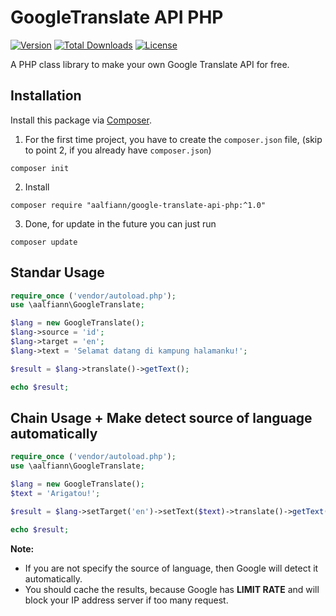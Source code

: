 # GoogleTranslate API PHP

[![Version](https://img.shields.io/badge/stable-1.0.0-green.svg)](https://github.com/aalfiann/google-translate-api-php)
[![Total Downloads](https://poser.pugx.org/aalfiann/google-translate-api-php/downloads)](https://packagist.org/packages/aalfiann/google-translate-api-php)
[![License](https://poser.pugx.org/aalfiann/google-translate-api-php/license)](https://github.com/aalfiann/google-translate-api-php/blob/HEAD/LICENSE.md)

A PHP class library to make your own Google Translate API for free.

## Installation

Install this package via [Composer](https://getcomposer.org/).

1. For the first time project, you have to create the `composer.json` file, (skip to point 2, if you already have `composer.json`)  
```
composer init
```

2. Install
```
composer require "aalfiann/google-translate-api-php:^1.0"
```

3. Done, for update in the future you can just run
```
composer update
```

## Standar Usage

```php
require_once ('vendor/autoload.php');
use \aalfiann\GoogleTranslate;

$lang = new GoogleTranslate();
$lang->source = 'id';
$lang->target = 'en';
$lang->text = 'Selamat datang di kampung halamanku!';

$result = $lang->translate()->getText();

echo $result;
```

## Chain Usage + Make detect source of language automatically

```php
require_once ('vendor/autoload.php');
use \aalfiann\GoogleTranslate;

$lang = new GoogleTranslate();
$text = 'Arigatou!';

$result = $lang->setTarget('en')->setText($text)->translate()->getText();

echo $result;
```

**Note:**  
- If you are not specify the source of language, then Google will detect it automatically.
- You should cache the results, because Google has **LIMIT RATE** and will block your IP address server if too many request.
